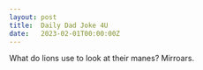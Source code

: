 ```yaml
---
layout: post
title:  Daily Dad Joke 4U
date:   2023-02-01T00:00:00Z
---
```

What do lions use to look at their manes? Mirroars.
